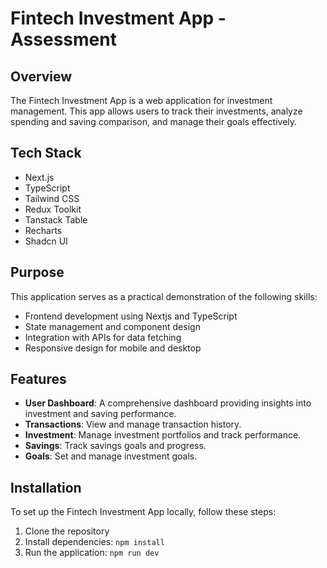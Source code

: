 # Fintech Investment App - Assessment

## Overview

The Fintech Investment App is a web application for investment management. This app allows users to track their investments, analyze spending and saving comparison, and manage their goals effectively.

## Tech Stack

- Next.js
- TypeScript
- Tailwind CSS
- Redux Toolkit
- Tanstack Table
- Recharts
- Shadcn UI

## Purpose

This application serves as a practical demonstration of the following skills:

- Frontend development using Nextjs and TypeScript
- State management and component design
- Integration with APIs for data fetching
- Responsive design for mobile and desktop

## Features

- **User Dashboard**: A comprehensive dashboard providing insights into investment and saving performance.
- **Transactions**: View and manage transaction history.
- **Investment**: Manage investment portfolios and track performance.
- **Savings**: Track savings goals and progress.
- **Goals**: Set and manage investment goals.

## Installation

To set up the Fintech Investment App locally, follow these steps:

1. Clone the repository
2. Install dependencies: `npm install`
3. Run the application: `npm run dev`
